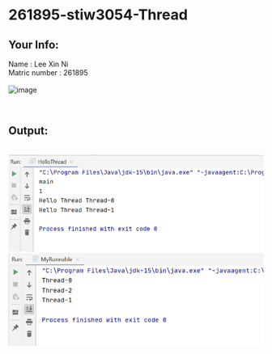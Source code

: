 # 261895-stiw3054-Thread

## Your Info:
Name          : Lee Xin Ni <br />
Matric number : 261895 <br />
<br>
![image](https://github.com/STIW3054-A201/main-issues-xinnilee/blob/master/images/Image.jpg)

<br>

## Output:
<br>![HelloThread](https://github.com/xinnilee/261895-stiw3054-Thread/blob/master/images/HelloThread.PNG)
<br>![MyRunnable](https://github.com/xinnilee/261895-stiw3054-Thread/blob/master/images/MyRunnable.PNG)
<br>
